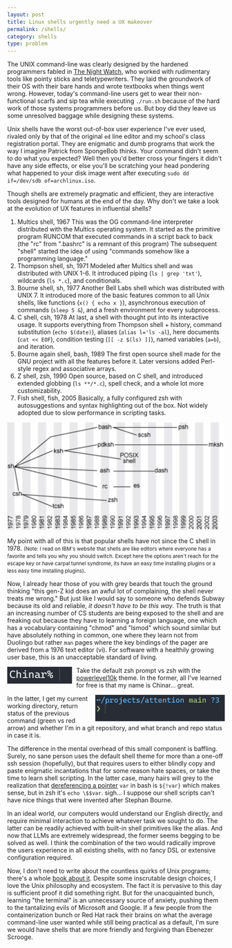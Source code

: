 ```yaml
---
layout: post
title: Linux shells urgently need a UX makeover
permalink: /shells/
category: shells
type: problem
---
```


The UNIX command-line was clearly designed by the hardened programmers fabled in [The Night Watch](https://www.usenix.org/system/files/1311_05-08_mickens.pdf), who worked with rudimentary tools like pointy sticks and teletypewriters. They laid the groundwork of their OS with their bare hands and wrote textbooks when things went wrong. However, today's command-line users get to wear their non-functional scarfs and sip tea while executing `./run.sh` because of the hard work of those systems programmers before us. But boy did they leave us some unresolved baggage while designing these systems.

Unix shells have the worst out-of-box user experience I've ever used, rivaled only by that of the original `ed` line editor and my school's class registration portal. They are enigmatic and dumb programs that work the way I imagine Patrick from SpongeBob thinks. Your command didn't seem to do what you expected? Well then you'd better cross your fingers it didn't have any side effects, or else you'll be scratching your head pondering what happened to your disk image went after executing `sudo dd if=/dev/sdb of=archlinux.iso`.

Though shells are extremely pragmatic and efficient, they are interactive tools designed for humans at the end of the day. Why don't we take a look at the evolution of UX features in influential shells?
1. Multics shell, 1967
		 This was the OG command-line interpreter distributed with the Multics operating system. It started as the primitive program RUNCOM that executed commands in a script back to back (the "rc" from ".bashrc" is a remnant of this program) The subsequent "shell" started the idea of using "commands somehow like a programming language."
1. Thompson shell, sh, 1971
		 Modeled after Multics shell and was distributed with UNIX 1-6. It introduced piping (`ls | grep 'txt'`), wildcards (`ls *.c`), and conditionals.
  1. Bourne shell, sh, 1977
		   Another Bell Labs shell which was distributed with UNIX 7. It introduced more of the basic features common to all Unix shells, like functions (`x() { echo x }`), asynchronous execution of commands (`sleep 5 &`), and a fresh environment for every subprocess.
1. C shell, csh, 1978
		  At last, a shell with thought put into its interactive usage. It supports everything from Thompson shell + history, command substitution (`echo $(date)`), aliases (`alias l='ls -al`), here documents (`cat << EOF`), condition testing (`[[ -z $(ls) ]]`), named variables (`a=b`), and iteration.
  1. Bourne again shell, bash, 1989
		  The first open source shell made for the GNU project with all the features before it. Later versions added Perl-style regex and associative arrays. 
1.  Z shell, zsh, 1990
	    Open source, based on C shell, and introduced extended globbing (`ls **/*.c`), spell check, and a whole lot more customizability.
1.  Fish shell, fish, 2005
		 Basically, a fully configured zsh with autosuggestions and syntax highlighting out of the box. Not widely adopted due to slow performance in scripting tasks.

![The timeline of Unix shells](/assets/shell-history.png)

My point with all of this is that popular shells have not since the C shell in 1978. <small>(Note: I read on IBM's website that shells are like editors where everyone has a favorite and tells you why you should switch. Except here the options aren't reach for the escape key or have carpal tunnel syndrome, its have an easy time installing plugins or a less easy time installing plugins)</small>.

Now, I already hear those of you with grey beards that touch the ground thinking "this gen-Z kid does an awful lot of complaining, the shell never treats me wrong." But just like I would say to someone who defends Subway because its old and reliable, *it doesn't have to be this way*. The truth is that an increasing number of CS students are being exposed to the shell and are freaking out because they have to learning a foreign language, one which has a vocabulary containing "chmod" and "lsmod" which sound similar but have absolutely nothing in common, one where they learn not from Duolingo but rather `man` pages where the key bindings of the pager are derived from a 1976 text editor (vi).
For software with a healthily growing user base, this is an unacceptable standard of living. 

<div style="float: left; margin: 0 10px 0 0;">
    <img src="/assets/shell-default-zsh.png" alt="alt text" width="150"/>
</div>


Take the default zsh prompt vs zsh with the [powerlevel10k](https://github.com/romkatv/powerlevel10k) theme. In the former, all I've learned for free is that my name is Chinar... great. 

<div style="float: right; margin: 0 0 0 10px;">
    <img src="/assets/shell-p10k-zsh.png" alt="alt text" width="300"/>
</div>

In the latter, I get my current working directory, return status of the previous command (green vs red arrow) and whether I'm in a git repository, and what branch and repo status in case it is.

The difference in the mental overhead of this small component is baffling. Surely, no sane person uses the default shell theme for more than a one-off ssh session (hopefully), but that requires users to either blindly copy and paste enigmatic incantations that for some reason hate spaces, or take the time to learn shell scripting. In the latter case, many hairs will grey to the realization that [dereferencing a pointer](https://tldp.org/LDP/abs/html/ivr.html) `var` in bash is `${!var}` which makes sense, but in zsh it's `echo \$$var`. sigh... I suppose our shell scripts can't have nice things that were invented after Stephan Bourne.

In an ideal world, our computers would understand our English directly, and require minimal interaction to achieve whatever task we sought to do. The latter can be readily achieved with built-in shell primitives like the alias. And now that LLMs are extremely widespread, the former seems begging to be solved as well. I think the combination of the two would radically improve the users experience in all existing shells, with no fancy DSL or extensive configuration required.

Now, I don't need to write about the countless quirks of Unix programs; there's a whole [book about it](https://web.mit.edu/~simsong/www/ugh.pdf). Despite some inscrutable design choices, I love the Unix philosophy and ecosystem. The fact it is pervasive to this day is sufficient proof it did something right. But for the unacquainted bunch, learning "the terminal" is an unnecessary source of anxiety, pushing them to the tantalizing evils of Microsoft and Google. If a few people from the containerization bunch or Red Hat rack their brains on what the average command-line user wanted while still being practical as a default, I'm sure we would have shells that are more friendly and forgiving than Ebenezer Scrooge.
